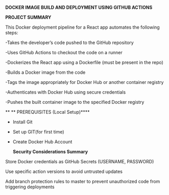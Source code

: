 **DOCKER IMAGE BUILD AND DEPLOYMENT USING GITHUB ACTIONS**

**PROJECT SUMMARY** 

This Docker deployment pipeline for a React app automates the following steps:

-Takes the developer’s code pushed to the GitHub repository

-Uses GitHub Actions to checkout the code on a runner

-Dockerizes the React app using a Dockerfile (must be present in the repo)

-Builds a Docker image from the code

-Tags the image appropriately for Docker Hub or another container registry

-Authenticates with Docker Hub using secure credentials

-Pushes the built container image to the specified Docker registry

**
** PREREQUISITES (Local Setup)****
 
- Install Git
  
- Set up GIT(for first time)
  
- Create Docker Hub Account
  
  **Security Considerations Summary**

Store Docker credentials as GitHub Secrets (USERNAME, PASSWORD)

Use specific action versions to avoid untrusted updates

Add branch protection rules to master to prevent unauthorized code from triggering deployments







